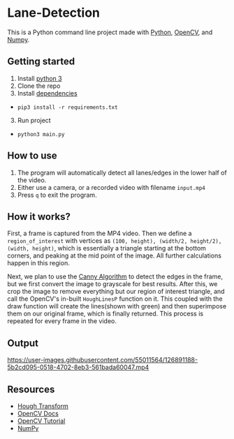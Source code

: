 # Lane-Detection

This is a Python command line project made with [Python](https://www.python.org), [OpenCV](https://opencv.org), and [Numpy](https://numpy.org/).

## Getting started

1. Install [python 3](https://www.python.org)
2. Clone the repo
3. Install [dependencies](./requirements.txt)

- `pip3 install -r requirements.txt`

3. Run project

- `python3 main.py`

## How to use

1. The program will automatically detect all lanes/edges in the lower half of the video.
2. Either use a camera, or a recorded video with filename `input.mp4`
3. Press `q` to exit the program.

## How it works?

First, a frame is captured from the MP4 video. Then we define a `region_of_interest` with vertices as `(100, height), (width/2, height/2), (width, height)`, which is essentially a triangle starting at the bottom corners, and peaking at the mid point of the image. All further calculations happen in this region.

Next, we plan to use the [Canny Algorithm](https://en.wikipedia.org/wiki/Canny_edge_detector) to detect the edges in the frame, but we first convert the image to grayscale for best results. After this, we crop the image to remove everything but our region of interest triangle, and call the OpenCV's in-built `HoughLinesP` function on it. This coupled with the draw function will create the lines(shown with green) and then superimpose them on our original frame, which is finally returned. This process is repeated for every frame in the video.

## Output

https://user-images.githubusercontent.com/55011564/126891188-5b2cd095-0518-4702-8eb3-561bada60047.mp4

## Resources
- [Hough Transform](https://en.wikipedia.org/wiki/Hough_transform)
- [OpenCV Docs](https://docs.opencv.org/)
- [OpenCV Tutorial](https://docs.opencv.org/master/d9/df8/tutorial_root.html)
- [NumPy](https://numpy.org/doc/stable/user/quickstart.html)
